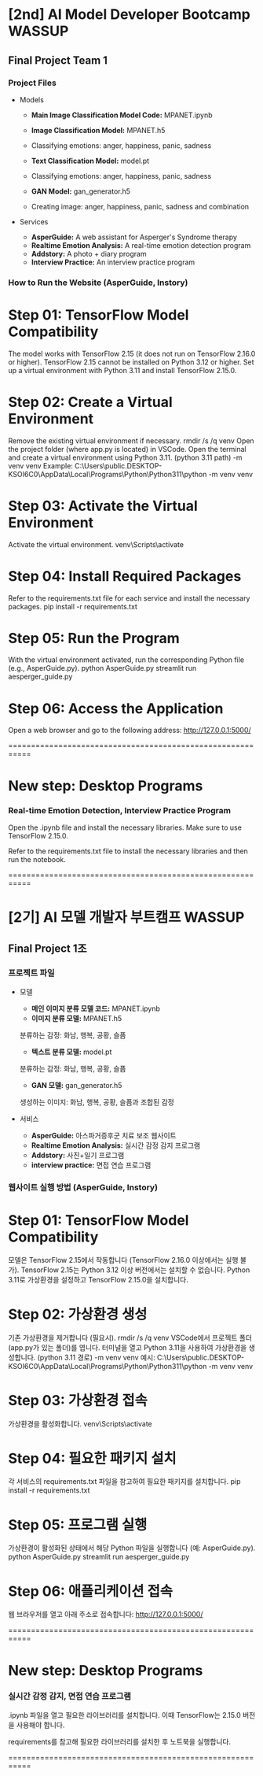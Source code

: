 # [2nd] AI Model Developer Bootcamp WASSUP
## Final Project Team 1

### Project Files
- Models
  - **Main Image Classification Model Code:** MPANET.ipynb
  - **Image Classification Model:** MPANET.h5
    
  - Classifying emotions: anger, happiness, panic, sadness
  - **Text Classification Model:** model.pt
    
  - Classifying emotions: anger, happiness, panic, sadness
  - **GAN Model:** gan_generator.h5
  - Creating image: anger, happiness, panic, sadness and combination

- Services
  - **AsperGuide:** A web assistant for Asperger's Syndrome therapy
  - **Realtime Emotion Analysis:** A real-time emotion detection program
  - **Addstory:** A photo + diary program
  - **Interview Practice:** An interview practice program

### How to Run the Website (AsperGuide, Instory)

# Step 01: TensorFlow Model Compatibility
The model works with TensorFlow 2.15 (it does not run on TensorFlow 2.16.0 or higher).
TensorFlow 2.15 cannot be installed on Python 3.12 or higher.
Set up a virtual environment with Python 3.11 and install TensorFlow 2.15.0.

# Step 02: Create a Virtual Environment
Remove the existing virtual environment if necessary.
rmdir /s /q venv
Open the project folder (where app.py is located) in VSCode.
Open the terminal and create a virtual environment using Python 3.11.
(python 3.11 path) -m venv venv
Example:
C:\Users\public.DESKTOP-KSOI6C0\AppData\Local\Programs\Python\Python311\python -m venv venv

# Step 03: Activate the Virtual Environment
Activate the virtual environment.
venv\Scripts\activate

# Step 04: Install Required Packages
Refer to the requirements.txt file for each service and install the necessary packages.
pip install -r requirements.txt

# Step 05: Run the Program
With the virtual environment activated, run the corresponding Python file (e.g., AsperGuide.py).
python AsperGuide.py
streamlit run aesperger_guide.py 

# Step 06: Access the Application
Open a web browser and go to the following address:
http://127.0.0.1:5000/

===========================================================

# New step: Desktop Programs 
### Real-time Emotion Detection, Interview Practice Program
Open the .ipynb file and install the necessary libraries. Make sure to use TensorFlow 2.15.0.

Refer to the requirements.txt file to install the necessary libraries and then run the notebook.

===========================================================

# [2기] AI 모델 개발자 부트캠프 WASSUP
## Final Project 1조

### 프로젝트 파일
- 모델
  - **메인 이미지 분류 모델 코드:** MPANET.ipynb
  - **이미지 분류 모델:** MPANET.h5

  분류하는 감정: 화남, 행복, 공황, 슬픔

  - **텍스트 분류 모델:** model.pt

  분류하는 감정: 화남, 행복, 공황, 슬픔

  - **GAN 모델:** gan_generator.h5

  생성하는 이미지: 화남, 행복, 공황, 슬픔과 조합된 감정

- 서비스
  - **AsperGuide:** 아스파거증후군 치료 보조 웹사이트
  - **Realtime Emotion Analysis:** 실시간 감정 감지 프로그램
  - **Addstory:** 사진+일기 프로그램
  - **interview practice:** 면접 연습 프로그램

### 웹사이트 실행 방법 (AsperGuide, Instory)

# Step 01: TensorFlow Model Compatibility
모델은 TensorFlow 2.15에서 작동합니다 (TensorFlow 2.16.0 이상에서는 실행 불가).
TensorFlow 2.15는 Python 3.12 이상 버전에서는 설치할 수 없습니다.
Python 3.11로 가상환경을 설정하고 TensorFlow 2.15.0을 설치합니다.

# Step 02: 가상환경 생성
기존 가상환경을 제거합니다 (필요시).
rmdir /s /q venv
VSCode에서 프로젝트 폴더 (app.py가 있는 폴더)를 엽니다.
터미널을 열고 Python 3.11을 사용하여 가상환경을 생성합니다.
(python 3.11 경로) -m venv venv
예시:
C:\Users\public.DESKTOP-KSOI6C0\AppData\Local\Programs\Python\Python311\python -m venv venv

# Step 03: 가상환경 접속
가상환경을 활성화합니다.
venv\Scripts\activate

# Step 04: 필요한 패키지 설치
각 서비스의 requirements.txt 파일을 참고하여 필요한 패키지를 설치합니다.
pip install -r requirements.txt

# Step 05: 프로그램 실행
가상환경이 활성화된 상태에서 해당 Python 파일을 실행합니다 (예: AsperGuide.py).
python AsperGuide.py
streamlit run aesperger_guide.py   

# Step 06: 애플리케이션 접속
웹 브라우저를 열고 아래 주소로 접속합니다:
http://127.0.0.1:5000/

===========================================================

# New step: Desktop Programs 
### 실시간 감정 감지, 면접 연습 프로그램
.ipynb 파일을 열고 필요한 라이브러리를 설치합니다. 이때 TensorFlow는 2.15.0 버전을 사용해야 합니다.

requirements를 참고해 필요한 라이브러리를 설치한 후 노트북을 실행합니다.

===========================================================
